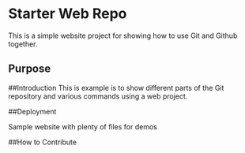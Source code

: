 # Starter Web Repo

This is a simple website project for 
showing how to use Git and Github together.

## Purpose

##Introduction
This is example is to show different parts of the Git repository and various commands using a web project.

##Deployment

Sample website with plenty of files for demos

##How to Contribute